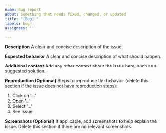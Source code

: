 ```yaml
---
name: Bug report
about: Something that needs fixed, changed, or updated
title: "[Bug] "
labels: bug
assignees: ''

---
```


**Description**
A clear and concise description of the issue.

**Expected behavior**
A clear and concise description of what should happen.

**Additional context**
Add any other context about the issue here, such as a suggested solution.

**Reproduction (Optional)**
Steps to reproduce the behavior (delete this section if the issue does not have reproduction steps):
1. Click on '...'
2. Open '...'
3. Select '...'
4. See issue

**Screenshots (Optional)**
If applicable, add screenshots to help explain the issue. Delete this section if there are no relevant screenshots.
